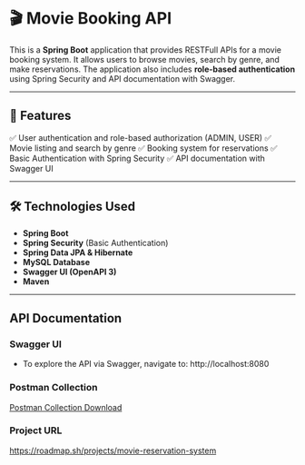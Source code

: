 # 🎬 Movie Booking API

This is a **Spring Boot** application that provides RESTFull APIs for a movie booking system. It allows users to browse movies, search by genre, and make reservations. The application also includes **role-based authentication** using Spring Security and API documentation with Swagger.

---

## 🚀 Features
✅ User authentication and role-based authorization (ADMIN, USER)
✅ Movie listing and search by genre
✅ Booking system for reservations
✅ Basic Authentication with Spring Security
✅ API documentation with Swagger UI


---

## 🛠️ Technologies Used
- **Spring Boot**
- **Spring Security** (Basic Authentication)
- **Spring Data JPA & Hibernate**
- **MySQL Database**
- **Swagger UI (OpenAPI 3)**
- **Maven**

---

##  API Documentation
### Swagger UI
- To explore the API via Swagger, navigate to: http://localhost:8080

###  Postman Collection
[Postman Collection Download](MovieReservationSystem.postman_collection.json)

### Project URL
https://roadmap.sh/projects/movie-reservation-system


